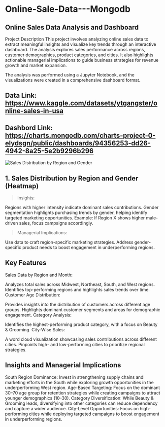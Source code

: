 # Online-Sale-Data---Mongodb

## Online Sales Data Analysis and Dashboard
Project Description
This project involves analyzing online sales data to extract meaningful insights and visualize key trends through an interactive dashboard. The analysis explores sales performance across regions, customer demographics, product categories, and cities. It also highlights actionable managerial implications to guide business strategies for revenue growth and market expansion.

The analysis was performed using a Jupyter Notebook, and the visualizations were created in a comprehensive dashboard format.

## Data Link: https://www.kaggle.com/datasets/ytgangster/online-sales-in-usa
## Dashbord Link: https://charts.mongodb.com/charts-project-0-elydsgn/public/dashboards/94356253-dd26-4942-8a25-5e2b9296b296

![Sales Distribution by Region and Gender](https://github.com/user-attachments/assets/1f4419f8-9e98-46a0-a19a-634e1f590f9c)

## 1. Sales Distribution by Region and Gender (Heatmap)

>Insights:

Regions with higher intensity indicate dominant sales contributions.
Gender segmentation highlights purchasing trends by gender, helping identify targeted marketing opportunities.
Example: If Region X shows higher male-driven sales, focus campaigns accordingly.

>Managerial Implications:

Use data to craft region-specific marketing strategies.
Address gender-specific product needs to boost engagement in underperforming regions.


## Key Features
Sales Data by Region and Month:

Analyzes total sales across Midwest, Northeast, South, and West regions.
Identifies top-performing regions and highlights sales trends over time.
Customer Age Distribution:

Provides insights into the distribution of customers across different age groups.
Highlights dominant customer segments and areas for demographic engagement.
Category Analysis:

Identifies the highest-performing product category, with a focus on Beauty & Grooming.
City-Wise Sales:

A word cloud visualization showcasing sales contributions across different cities.
Pinpoints high- and low-performing cities to prioritize regional strategies.

## Insights and Managerial Implications
South Region Dominance: Invest in strengthening supply chains and marketing efforts in the South while exploring growth opportunities in the underperforming West region.
Age-Based Targeting: Focus on the dominant 30–70 age group for retention strategies while creating campaigns to attract younger demographics (10–30).
Category Diversification: While Beauty & Grooming leads, diversifying into other categories can reduce dependency and capture a wider audience.
City-Level Opportunities: Focus on high-performing cities while deploying targeted campaigns to boost engagement in underperforming regions.
